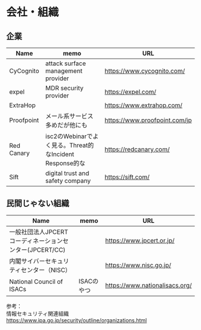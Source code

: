 # 会社・組織

## 企業

|Name|memo|URL|
----|----|----
|CyCognito|attack surface management provider|https://www.cycognito.com/|
|expel|MDR security provider|https://expel.com/|
|ExtraHop||https://www.extrahop.com/|
|Proofpoint|メール系サービス多めだが他にも|https://www.proofpoint.com/jp|
|Red Canary|isc2のWebinarでよく見る。Threat的なIncident Response的な|https://redcanary.com/|
|Sift|digital trust and safety company|https://sift.com/|

## 民間じゃない組織

|Name|memo|URL|
----|----|----
|一般社団法人JPCERTコーディネーションセンター(JPCERT/CC)||https://www.jpcert.or.jp/|
|内閣サイバーセキュリティセンター（NISC）||https://www.nisc.go.jp/|
|National Council of ISACs|ISACのやつ|https://www.nationalisacs.org/|


参考：  
情報セキュリティ関連組織  
https://www.ipa.go.jp/security/outline/organizations.html
